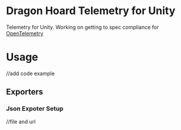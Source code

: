 # Dragon Hoard Telemetry for Unity
Telemetry for Unity. Working on getting to spec compliance for [OpenTelemetry](https://opentelemetry.io/)

# Usage

//add code example

## Exporters


### Json Expoter Setup

//file and url
